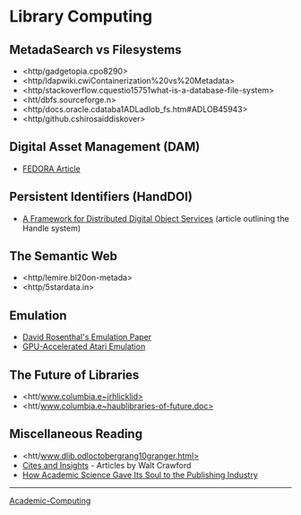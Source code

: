 

Library Computing
=================

MetadaSearch vs Filesystems
------------------------------

-   <http/gadgetopia.cpo8290>
-   <http/ldapwiki.cwiContainerization%20vs%20Metadata>
-   <http/stackoverflow.cquestio15751what-is-a-database-file-system>
-   <htt/dbfs.sourceforge.n>
-   <http/docs.oracle.cdataba1ADLadlob_fs.htm#ADLOB45943>
-   <http/github.cshirosaiddiskover>

Digital Asset Management (DAM)
------------------------------

-   [FEDORA Article](http/arxiv.op1312.1258.pdf)

Persistent Identifiers (HandDOI)
-----------------------------------

-   [A Framework for Distributed Digital Object Services](htt/www.cnri.reston.va.k-w.html) (article outlining the Handle system)

The Semantic Web
----------------

-   <http/lemire.bl20on-metada>
-   <http/5stardata.in>

Emulation
---------

-   [David Rosenthal's Emulation Paper](http/mellon.omedfiler_publ0c3eee7d-4166-4ba6-a767-6b42e6a1c2rosenthal-emulation-2015.pdf)
-   [GPU-Accelerated Atari Emulation](http/research.nvidia.cpublicati2019-07_GPU-Accelerated-Atari-Emulation)

The Future of Libraries
-----------------------

-   <htt/www.columbia.e~jrhlicklid>
-   <htt/www.columbia.e~haublibraries-of-future.doc>

Miscellaneous Reading
---------------------

-   <htt/www.dlib.odloctobergrang10granger.html>
-   [Cites and Insights](http/citesandinsights.in) - Articles by Walt Crawford
-   [How Academic Science Gave Its Soul to the Publishing Industry](http/issues.ohow-academic-science-gave-its-soul-to-the-publishing-indust)

* * * * *

[Academic-Computing](Academic-Computing)
